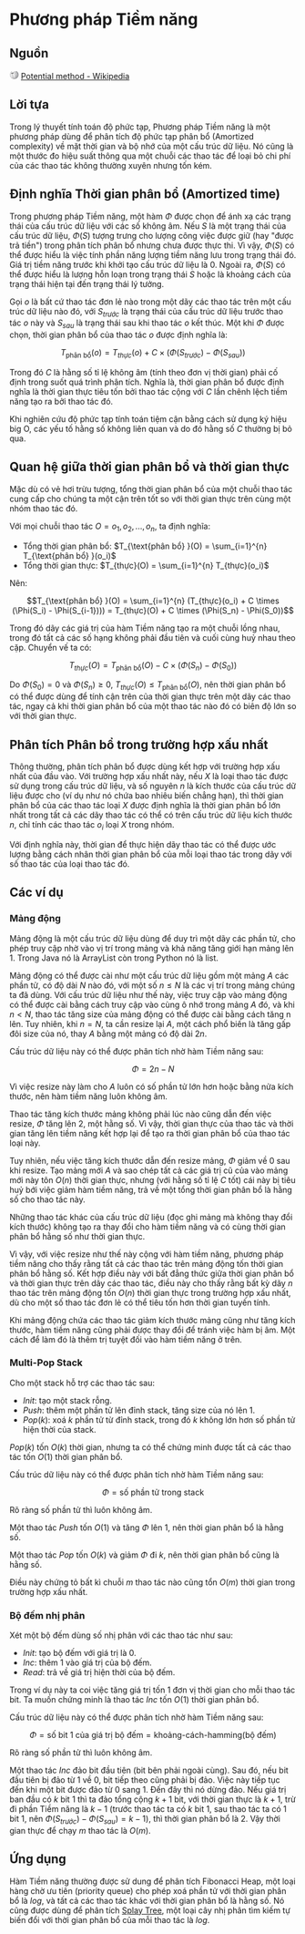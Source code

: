 # Phương pháp Tiềm năng

## Nguồn

<img src="../../../assets/images/wikipedia.png" width="16" height="16"/> [Potential method - Wikipedia](https://en.wikipedia.org/wiki/Potential_method)

## Lời tựa

Trong lý thuyết tính toán độ phức tạp, Phương pháp Tiềm năng là một phương pháp dùng để phân tích độ phức tạp phân bổ (Amortized complexity) về mặt thời gian và bộ nhớ của một cấu trúc dữ liệu. Nó cũng là một thước đo hiệu suất thông qua một chuỗi các thao tác để loại bỏ chi phí của các thao tác không thường xuyên nhưng tốn kém.

## Định nghĩa Thời gian phân bổ (Amortized time)

Trong phương pháp Tiềm năng, một hàm $\Phi$ được chọn để ánh xạ các trạng thái của cấu trúc dữ liệu với các số không âm. Nếu $S$ là một trạng thái của cấu trúc dữ liệu, $\Phi(S)$ tượng trưng cho lượng công việc được giữ (hay "được trả tiền") trong phân tích phân bổ nhưng chưa được thực thi. Vì vậy, $\Phi(S)$ có thể được hiểu là việc tính phần năng lượng tiềm năng lưu trong trạng thái đó. Giá trị tiềm năng trước khi khởi tạo cấu trúc dữ liệu là $0$. Ngoài ra, $\Phi(S)$ có thể được hiểu là lượng hỗn loạn trong trạng thái $S$ hoặc là khoảng cách của trạng thái hiện tại đến trạng thái lý tưởng.

Gọi $o$ là bất cứ thao tác đơn lẻ nào trong một dãy các thao tác trên một cấu trúc dữ liệu nào đó, với $S_{trước}$ là trạng thái của cấu trúc dữ liệu trước thao tác $o$ này và $S_{sau}$ là trạng thái sau khi thao tác $o$ kết thúc. Một khi $\Phi$ được chọn, thời gian phân bổ của thao tác $o$ được định nghĩa là:

$$T_{\text{phân bổ} }(o) = T_{thực}(o) + C \times (\Phi(S_{trước}) - \Phi(S_{sau}))$$

Trong đó $C$ là hằng số tỉ lệ không âm (tính theo đơn vị thời gian) phải cố định trong suốt quá trình phân tích. Nghĩa là, thời gian phân bổ được định nghĩa là thời gian thực tiêu tốn bởi thao tác cộng với $C$ lần chênh lệch tiềm năng tạo ra bởi thao tác đó.

Khi nghiên cứu độ phức tạp tính toán tiệm cận bằng cách sử dụng ký hiệu big O, các yếu tố hằng số không liên quan và do đó hằng số $C$ thường bị bỏ qua.

## Quan hệ giữa thời gian phân bổ và thời gian thực

Mặc dù có vẻ hơi trừu tượng, tổng thời gian phân bổ của một chuỗi thao tác cung cấp cho chúng ta một cận trên tốt so với thời gian thực trên cùng một nhóm thao tác đó.

Với mọi chuỗi thao tác $O = o_1, o_2, ..., o_n$, ta định nghĩa:

- Tổng thời gian phân bổ: $T_{\text{phân bổ} }(O) = \sum_{i=1}^{n} T_{\text{phân bổ} }(o_i)$
- Tổng thời gian thực: $T_{thực}(O) = \sum_{i=1}^{n} T_{thực}(o_i)$

Nên:

$$T_{\text{phân bổ} }(O) = \sum_{i=1}^{n} (T_{thực}(o_i) + C \times (\Phi(S_i) - \Phi(S_{i-1}))) = T_{thực}(O) + C \times (\Phi(S_n) - \Phi(S_0))$$

Trong đó dãy các giá trị của hàm Tiềm năng tạo ra một chuỗi lồng nhau, trong đó tất cả các số hạng không phải đầu tiên và cuối cùng huỷ nhau theo cặp. Chuyển vế ta có:

$$T_{thực}(O) = T_{\text{phân bổ} }(O) - C \times (\Phi(S_n) - \Phi(S_0))$$

Do $\Phi(S_0) = 0$ và $\Phi(S_n) \geq 0$, $T_{thực}(O) \leq T_{\text{phân bổ} }(O)$, nên thời gian phân bổ có thể được dùng để tính cận trên của thời gian thực trên một dãy các thao tác, ngay cả khi thời gian phân bổ của một thao tác nào đó có biên độ lớn so với thời gian thực.

## Phân tích Phân bổ trong trường hợp xấu nhất

Thông thường, phân tích phân bổ được dùng kết hợp với trường hợp xấu nhất của đầu vào. Với trường hợp xấu nhất này, nếu $X$ là loại thao tác được sử dụng trong cấu trúc dữ liệu, và số nguyên $n$ là kích thước của cấu trúc dữ liệu được cho (ví dụ như nó chứa bao nhiêu biến chẳng hạn), thì thời gian phân bổ của các thao tác loại $X$ được định nghĩa là thời gian phân bổ lớn nhất trong tất cả các dãy thao tác có thể có trên cấu trúc dữ liệu kích thước $n$, chỉ tính các thao tác $o_i$ loại $X$ trong nhóm.

Với định nghĩa này, thời gian để thực hiện dãy thao tác có thể được ước lượng bằng cách nhân thời gian phân bổ của mỗi loại thao tác trong dãy với số thao tác của loại thao tác đó.

## Các ví dụ

### Mảng động

Mảng động là một cấu trúc dữ liệu dùng để duy trì một dãy các phần tử, cho phép truy cập nhờ vào vị trí trong mảng và khả năng tăng giới hạn mảng lên 1. Trong Java nó là ArrayList còn trong Python nó là list.

Mảng động có thể được cài như một cấu trúc dữ liệu gồm một mảng $A$ các phần tử, có độ dài $N$ nào đó, với một số $n \leq N$ là các vị trí trong mảng chúng ta đã dùng. Với cấu trúc dữ liệu như thế này, việc truy cập vào mảng động có thể được cài bằng cách truy cập vào cùng ô nhớ trong mảng $A$ đó, và khi $n < N$, thao tác tăng size của mảng động có thể được cài bằng cách tăng n lên. Tuy nhiên, khi $n=N$, ta cần resize lại $A$, một cách phổ biến là tăng gấp đôi size của nó, thay $A$ bằng một mảng có độ dài $2n$.

Cấu trúc dữ liệu này có thể được phân tích nhờ hàm Tiềm năng sau:

$$\Phi = 2n - N$$

Vì việc resize này làm cho $A$ luôn có số phần tử lớn hơn hoặc bằng nửa kích thước, nên hàm tiềm năng luôn không âm.

Thao tác tăng kích thước mảng không phải lúc nào cũng dẫn đến việc resize, $\Phi$ tăng lên 2, một hằng số. Vì vậy, thời gian thực của thao tác và thời gian tăng lên tiềm năng kết hợp lại để tạo ra thời gian phân bổ của thao tác loại này.

Tuy nhiên, nếu việc tăng kích thước dẫn đến resize mảng, $\Phi$ giảm về $0$ sau khi resize. Tạo mảng mới $A$ và sao chép tất cả các giá trị cũ của vào mảng mới này tôn $O(n)$ thời gian thực, nhưng (với hằng số tỉ lệ $C$ tốt) cái này bị tiêu huỷ bới việc giảm hàm tiềm năng, trả về một tổng thời gian phân bổ là hằng số cho thao tác này.

Những thao tác khác của cấu trúc dữ liệu (đọc ghi mảng mà không thay đổi kích thước) không tạo ra thay đổi cho hàm tiềm năng và có cùng thời gian phân bổ hằng số như thời gian thực.

Vì vậy, với việc resize như thế này cộng với hàm tiềm năng, phương pháp tiềm năng cho thấy rằng tất cả các thao tác trên mảng động tốn thời gian phân bổ hằng số. Kết hợp điều này với bất đẳng thức giữa thời gian phân bổ và thời gian thực trên dãy các thao tác, điều này cho thấy rằng bất kỳ dãy $n$ thao tác trên mảng động tốn $O(n)$ thời gian thực trong trường hợp xấu nhất, dù cho một số thao tác đơn lẻ có thể tiêu tốn hơn thời gian tuyến tính.

Khi mảng động chứa các thao tác giảm kích thước mảng cũng như tăng kích thước, hàm tiềm năng cũng phải được thay đổi để tránh việc hàm bị âm. Một cách để làm đó là thêm trị tuyệt đối vào hàm tiềm năng ở trên.

### Multi-Pop Stack

Cho một stack hỗ trợ các thao tác sau:

- $Init$: tạo một stack rỗng.
- $Push$: thêm một phần tử lên đỉnh stack, tăng size của nó lên 1.
- $Pop(k)$: xoá $k$ phần tử từ đỉnh stack, trong đó $k$ không lớn hơn số phần tử hiện thời của stack.

$Pop(k)$ tốn $O(k)$ thời gian, nhưng ta có thể chứng minh được tất cả các thao tác tốn $O(1)$ thời gian phân bổ.

Cấu trúc dữ liệu này có thể được phân tích nhờ hàm Tiềm năng sau:

$$\Phi = \text{số phần tử trong stack}$$

Rõ ràng số phần tử thì luôn không âm.

Một thao tác $Push$ tốn $O(1)$ và tăng $\Phi$ lên $1$, nên thời gian phân bổ là hằng số.

Một thao tác $Pop$ tốn $O(k)$ và giảm $\Phi$ đi $k$, nên thời gian phân bổ cũng là hằng số.

Điều này chứng tỏ bất kì chuỗi $m$ thao tác nào cũng tổn $O(m)$ thời gian trong trường hợp xấu nhất.

### Bộ đếm nhị phân

Xét một bộ đếm dùng số nhị phân với các thao tác như sau:

- $Init$: tạo bộ đếm với giá trị là $0$.
- $Inc$: thêm $1$ vào giá trị của bộ đếm.
- $Read$: trả về giá trị hiện thời của bộ đếm.

Trong ví dụ này ta coi việc tăng giá trị tốn 1 đơn vị thời gian cho mỗi thao tác bit. Ta muốn chứng minh là thao tác $Inc$ tốn $O(1)$ thời gian phân bổ.

Cấu trúc dữ liệu này có thể được phân tích nhờ hàm Tiềm năng sau:

$$\Phi = \text{số bit 1 của giá trị bộ đếm} = \text{khoảng-cách-hamming}(\text{bộ đếm})$$

Rõ ràng số phần tử thì luôn không âm.

Một thao tác $Inc$ đảo bit đầu tiên (bit bên phải ngoài cùng). Sau đó, nếu bit đầu tiên bị đảo từ $1$ về $0$, bit tiếp theo cũng phải bị đảo. Việc này tiếp tục đến khi một bit được đảo từ $0$ sang $1$. Đến đây thì nó dừng đảo. Nếu giá trị ban đầu có $k$ bit $1$ thì ta đảo tổng cộng $k+1$ bit, với thời gian thực là $k+1$, trừ đi phần Tiềm năng là $k-1$ (trước thao tác ta có $k$ bit $1$, sau thao tác ta có $1$ bit $1$, nên $\Phi(S_{trước}) - \Phi(S_{sau}) = k - 1$), thì thời gian phân bổ là $2$. Vậy thời gian thực để chạy $m$ thao tác là $O(m)$.

## Ứng dụng

Hàm Tiềm năng thường được sử dung để phân tích Fibonacci Heap, một loại hàng chờ ưu tiên (priority queue) cho phép xoá phần tử với thời gian phân bổ là $log$, và tất cả các thao tác khác với thời gian phân bổ là hằng số. Nó cũng được dùng để phân tích [Splay Tree](../data-structures/splay-tree.md), một loại cây nhị phân tìm kiếm tự biến đổi với thời gian phân bổ của mỗi thao tác là $log$.
